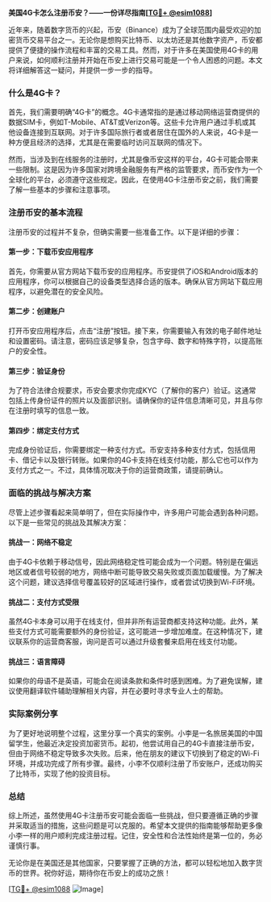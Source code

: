 **美国4G卡怎么注册币安？——一份详尽指南[[TG💪+ @esim1088](https://t.me/s/esim1088)]**

近年来，随着数字货币的兴起，币安（Binance）成为了全球范围内最受欢迎的加密货币交易平台之一。无论你是想购买比特币、以太坊还是其他数字资产，币安都提供了便捷的操作流程和丰富的交易工具。然而，对于许多在美国使用4G卡的用户来说，如何顺利注册并开始在币安上进行交易可能是一个令人困惑的问题。本文将详细解答这一疑问，并提供一步一步的指导。

### 什么是4G卡？

首先，我们需要明确“4G卡”的概念。4G卡通常指的是通过移动网络运营商提供的数据SIM卡，例如T-Mobile、AT&T或Verizon等。这些卡允许用户通过手机或其他设备连接到互联网。对于许多国际旅行者或者居住在国外的人来说，4G卡是一种方便且经济的选择，尤其是在需要临时访问互联网的情况下。

然而，当涉及到在线服务的注册时，尤其是像币安这样的平台，4G卡可能会带来一些限制。这是因为许多国家对跨境金融服务有严格的监管要求，而币安作为一个全球化的平台，必须遵守这些规定。因此，在使用4G卡注册币安之前，我们需要了解一些基本的步骤和注意事项。

### 注册币安的基本流程

注册币安的过程并不复杂，但确实需要一些准备工作。以下是详细的步骤：

#### 第一步：下载币安应用程序
首先，你需要从官方网站下载币安的应用程序。币安提供了iOS和Android版本的应用程序，你可以根据自己的设备类型选择合适的版本。确保从官方网站下载应用程序，以避免潜在的安全风险。

#### 第二步：创建账户
打开币安应用程序后，点击“注册”按钮。接下来，你需要输入有效的电子邮件地址和设置密码。请注意，密码应该足够复杂，包含字母、数字和特殊字符，以提高账户的安全性。

#### 第三步：验证身份
为了符合法律合规要求，币安会要求你完成KYC（了解你的客户）验证。这通常包括上传身份证件的照片以及面部识别。请确保你的证件信息清晰可见，并且与你在注册时填写的信息一致。

#### 第四步：绑定支付方式
完成身份验证后，你需要绑定一种支付方式。币安支持多种支付方式，包括信用卡、借记卡以及银行转账。如果你的4G卡支持在线支付功能，那么它也可以作为支付方式之一。不过，具体情况取决于你的运营商政策，请提前确认。

### 面临的挑战与解决方案

尽管上述步骤看起来简单明了，但在实际操作中，许多用户可能会遇到各种问题。以下是一些常见的挑战及其解决方案：

#### 挑战一：网络不稳定
由于4G卡依赖于移动信号，因此网络稳定性可能会成为一个问题。特别是在偏远地区或者信号较弱的地方，网络中断可能导致交易失败或页面加载缓慢。为了解决这个问题，建议选择信号覆盖较好的区域进行操作，或者尝试切换到Wi-Fi环境。

#### 挑战二：支付方式受限
虽然4G卡本身可以用于在线支付，但并非所有运营商都支持这种功能。此外，某些支付方式可能需要额外的身份验证，这可能进一步增加难度。在这种情况下，建议联系你的运营商客服，询问是否可以通过升级套餐来启用在线支付功能。

#### 挑战三：语言障碍
如果你的母语不是英语，可能会在阅读条款和条件时感到困难。为了避免误解，建议使用翻译软件辅助理解相关内容，并在必要时寻求专业人士的帮助。

### 实际案例分享

为了更好地说明整个过程，这里分享一个真实的案例。小李是一名旅居美国的中国留学生，他最近决定投资加密货币。起初，他尝试用自己的4G卡直接注册币安，但由于网络不稳定导致多次失败。后来，他在朋友的建议下切换到了稳定的Wi-Fi环境，并成功完成了所有步骤。最终，小李不仅顺利注册了币安账户，还成功购买了比特币，实现了他的投资目标。

### 总结

综上所述，虽然使用4G卡注册币安可能会面临一些挑战，但只要遵循正确的步骤并采取适当的措施，这些问题是可以克服的。希望本文提供的指南能够帮助更多像小李一样的用户顺利完成注册过程。记住，安全性和合法性始终是第一位的，务必谨慎行事。

无论你是在美国还是其他国家，只要掌握了正确的方法，都可以轻松地加入数字货币的世界。祝你好运，期待你在币安上的成功之旅！

[[TG💪+ @esim1088](https://t.me/s/esim1088) ![Image](https://i.postimg.cc/4NQfJmqS/Snipaste-2025-05-13-00-14-12.png)]